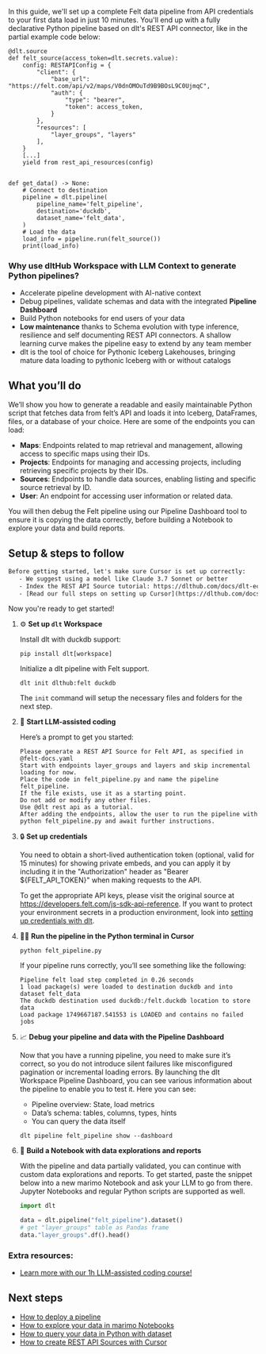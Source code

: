 In this guide, we'll set up a complete Felt data pipeline from API credentials to your first data load in just 10 minutes. You'll end up with a fully declarative Python pipeline based on dlt's REST API connector, like in the partial example code below:

```python-outcome
@dlt.source
def felt_source(access_token=dlt.secrets.value):
    config: RESTAPIConfig = {
        "client": {
            "base_url": "https://felt.com/api/v2/maps/V0dnOMOuTd9B9BOsL9C0UjmqC",
            "auth": {
                "type": "bearer",
                "token": access_token,
            }
        },
        "resources": [
            "layer_groups", "layers"
        ],
    }
    [...]
    yield from rest_api_resources(config)


def get_data() -> None:
    # Connect to destination
    pipeline = dlt.pipeline(
        pipeline_name='felt_pipeline',
        destination='duckdb',
        dataset_name='felt_data', 
    )
    # Load the data
    load_info = pipeline.run(felt_source())
    print(load_info) 
```

### Why use dltHub Workspace with LLM Context to generate Python pipelines?

- Accelerate pipeline development with AI-native context
- Debug pipelines, validate schemas and data with the integrated **Pipeline Dashboard**
- Build Python notebooks for end users of your data
- **Low maintenance** thanks to Schema evolution with type inference, resilience and self documenting REST API connectors. A shallow learning curve makes the pipeline easy to extend by any team member
- dlt is the tool of choice for Pythonic Iceberg Lakehouses, bringing mature data loading to pythonic Iceberg with or without catalogs

## What you’ll do

We’ll show you how to generate a readable and easily maintainable Python script that fetches data from felt’s API and loads it into Iceberg, DataFrames, files, or a database of your choice. Here are some of the endpoints you can load:

- **Maps**: Endpoints related to map retrieval and management, allowing access to specific maps using their IDs.
- **Projects**: Endpoints for managing and accessing projects, including retrieving specific projects by their IDs.
- **Sources**: Endpoints to handle data sources, enabling listing and specific source retrieval by ID.
- **User**: An endpoint for accessing user information or related data.

You will then debug the Felt pipeline using our Pipeline Dashboard tool to ensure it is copying the data correctly, before building a Notebook to explore your data and build reports.

## Setup & steps to follow

```default
Before getting started, let's make sure Cursor is set up correctly:
   - We suggest using a model like Claude 3.7 Sonnet or better
   - Index the REST API Source tutorial: https://dlthub.com/docs/dlt-ecosystem/verified-sources/rest_api/ and add it to context as **@dlt rest api**
   - [Read our full steps on setting up Cursor](https://dlthub.com/docs/dlt-ecosystem/llm-tooling/cursor-restapi#23-configuring-cursor-with-documentation)
```

Now you're ready to get started!

1. ⚙️ **Set up `dlt` Workspace**
    
    Install dlt with duckdb support:
    ```shell
    pip install dlt[workspace]
    ```

    Initialize a dlt pipeline with Felt support.
    ```shell
    dlt init dlthub:felt duckdb
    ```

    The `init` command will setup the necessary files and folders for the next step.
    
2. 🤠 **Start LLM-assisted coding**
    
    Here’s a prompt to get you started:
    
    ```prompt
    Please generate a REST API Source for Felt API, as specified in @felt-docs.yaml 
    Start with endpoints layer_groups and layers and skip incremental loading for now. 
    Place the code in felt_pipeline.py and name the pipeline felt_pipeline. 
    If the file exists, use it as a starting point. 
    Do not add or modify any other files. 
    Use @dlt rest api as a tutorial. 
    After adding the endpoints, allow the user to run the pipeline with python felt_pipeline.py and await further instructions.
    ```

    
3. 🔒 **Set up credentials** 
    
    You need to obtain a short-lived authentication token (optional, valid for 15 minutes) for showing private embeds, and you can apply it by including it in the "Authorization" header as "Bearer ${FELT_API_TOKEN}" when making requests to the API.
    
    To get the appropriate API keys, please visit the original source at https://developers.felt.com/js-sdk-api-reference.
    If you want to protect your environment secrets in a production environment, look into [setting up credentials with dlt](https://dlthub.com/docs/walkthroughs/add_credentials).
    
4. 🏃‍♀️ **Run the pipeline in the Python terminal in Cursor**
    
    ```shell
    python felt_pipeline.py
    ```
    
    If your pipeline runs correctly, you’ll see something like the following:
    
    ```shell
    Pipeline felt load step completed in 0.26 seconds
    1 load package(s) were loaded to destination duckdb and into dataset felt_data
    The duckdb destination used duckdb:/felt.duckdb location to store data
    Load package 1749667187.541553 is LOADED and contains no failed jobs
    ```
    
5. 📈 **Debug your pipeline and data with the Pipeline Dashboard**

    Now that you have a running pipeline, you need to make sure it’s correct, so you do not introduce silent failures like misconfigured pagination or incremental loading errors. By launching the dlt Workspace Pipeline Dashboard, you can see various information about the pipeline to enable you to test it. Here you can see:
    - Pipeline overview: State, load metrics
    - Data’s schema: tables, columns, types, hints
    - You can query the data itself
    
    ```shell
    dlt pipeline felt_pipeline show --dashboard
    ```
    
6. 🐍 **Build a Notebook with data explorations and reports**

    With the pipeline and data partially validated, you can continue with custom data explorations and reports. To get started, paste the snippet below into a new marimo Notebook and ask your LLM to go from there. Jupyter Notebooks and regular Python scripts are supported as well.

    
    ```python
    import dlt

   data = dlt.pipeline("felt_pipeline").dataset()
   # get "layer_groups" table as Pandas frame
   data."layer_groups".df().head()
    ```

### Extra resources:

- [Learn more with our 1h LLM-assisted coding course!](https://www.youtube.com/watch?v=GGid70rnJuM)

## Next steps

- [How to deploy a pipeline](https://dlthub.com/docs/walkthroughs/deploy-a-pipeline)
- [How to explore your data in marimo Notebooks](https://dlthub.com/docs/general-usage/dataset-access/marimo)
- [How to query your data in Python with dataset](https://dlthub.com/docs/general-usage/dataset-access/dataset)
- [How to create REST API Sources with Cursor](https://dlthub.com/docs/dlt-ecosystem/llm-tooling/cursor-restapi)